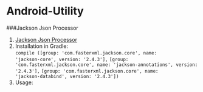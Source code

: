 Android-Utility
===============

###Jackson Json Processor
1. [Jackson Json Processor](http://jackson.codehaus.org/)
2. Installation in Gradle:  
<code>compile ([group: 'com.fasterxml.jackson.core', name: 'jackson-core', version: '2.4.3'],</code>
<code>[group: 'com.fasterxml.jackson.core', name: 'jackson-annotations', version: '2.4.3'],</code>
<code>[group: 'com.fasterxml.jackson.core', name: 'jackson-databind', version: '2.4.3'])</code>
3. Usage:

